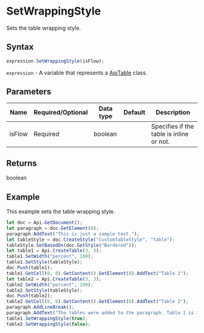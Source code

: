 # SetWrappingStyle

Sets the table wrapping style.

## Syntax

```javascript
expression.SetWrappingStyle(isFlow);
```

`expression` - A variable that represents a [ApiTable](../ApiTable.md) class.

## Parameters

| **Name** | **Required/Optional** | **Data type** | **Default** | **Description** |
| ------------- | ------------- | ------------- | ------------- | ------------- |
| isFlow | Required | boolean |  | Specifies if the table is inline or not. |

## Returns

boolean

## Example

This example sets the table wrapping style.

```javascript editor-docx
let doc = Api.GetDocument();
let paragraph = doc.GetElement(0);
paragraph.AddText("This is just a sample text.");
let tableStyle = doc.CreateStyle("CustomTableStyle", "table");
tableStyle.SetBasedOn(doc.GetStyle("Bordered"));
let table1 = Api.CreateTable(3, 3);
table1.SetWidth("percent", 100);
table1.SetStyle(tableStyle);
doc.Push(table1);
table1.GetCell(0, 0).GetContent().GetElement(0).AddText("Table 1");
let table2 = Api.CreateTable(3, 3);
table2.SetWidth("percent", 100);
table2.SetStyle(tableStyle);
doc.Push(table2);
table2.GetCell(0, 0).GetContent().GetElement(0).AddText("Table 2");
paragraph.AddLineBreak();
paragraph.AddText("The tables were added to the paragraph. Table 1 is inline and Table 2 is not.");
table1.SetWrappingStyle(true);
table2.SetWrappingStyle(false);
```
